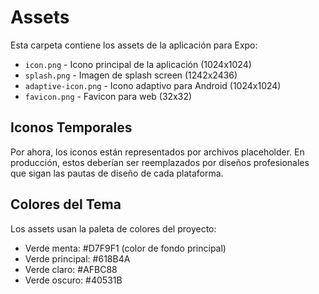 # Assets

Esta carpeta contiene los assets de la aplicación para Expo:

- `icon.png` - Icono principal de la aplicación (1024x1024)
- `splash.png` - Imagen de splash screen (1242x2436)
- `adaptive-icon.png` - Icono adaptivo para Android (1024x1024)
- `favicon.png` - Favicon para web (32x32)

## Iconos Temporales

Por ahora, los iconos están representados por archivos placeholder.
En producción, estos deberían ser reemplazados por diseños profesionales
que sigan las pautas de diseño de cada plataforma.

## Colores del Tema

Los assets usan la paleta de colores del proyecto:
- Verde menta: #D7F9F1 (color de fondo principal)  
- Verde principal: #618B4A
- Verde claro: #AFBC88
- Verde oscuro: #40531B